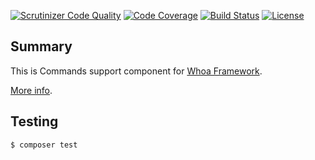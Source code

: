 [![Scrutinizer Code Quality](https://scrutinizer-ci.com/g/whoa-php/commands/badges/quality-score.png?b=master)](https://scrutinizer-ci.com/g/whoa-php/commands/?branch=master)
[![Code Coverage](https://scrutinizer-ci.com/g/whoa-php/commands/badges/coverage.png?b=master)](https://scrutinizer-ci.com/g/whoa-php/commands/?branch=master)
[![Build Status](https://travis-ci.org/whoa-php/commands.svg?branch=master)](https://travis-ci.org/whoa-php/commands)
[![License](https://img.shields.io/github/license/whoa-php/commands.svg)](https://packagist.org/packages/whoa-php/commands)

## Summary

This is Commands support component for [Whoa Framework](https://github.com/whoa-php/commands).

[More info](https://github.com/whoa-php/commands).

## Testing

```bash
$ composer test
```
